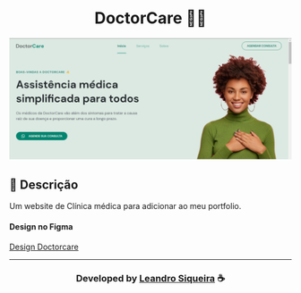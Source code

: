 <h1 align="center">
  DoctorCare 👨‍⚕️
</h1>

<img src="/github/doctorcare-home.png">

## 📝 Descrição 

Um website de Clínica médica para adicionar ao meu portfolio.

#### Design no Figma

[Design Doctorcare](https://www.figma.com/file/oOsc6ui81fjyCVoEt07haU/DoctorCare-(Community)?type=design&node-id=0-1&mode=design&t=urQC33Goo1Y0C5tD-0)

-----
  <h3 align="center"> Developed by <a href="https://www.linkedin.com/in/leandrosiq1/">Leandro Siqueira</a> ☕</h3>